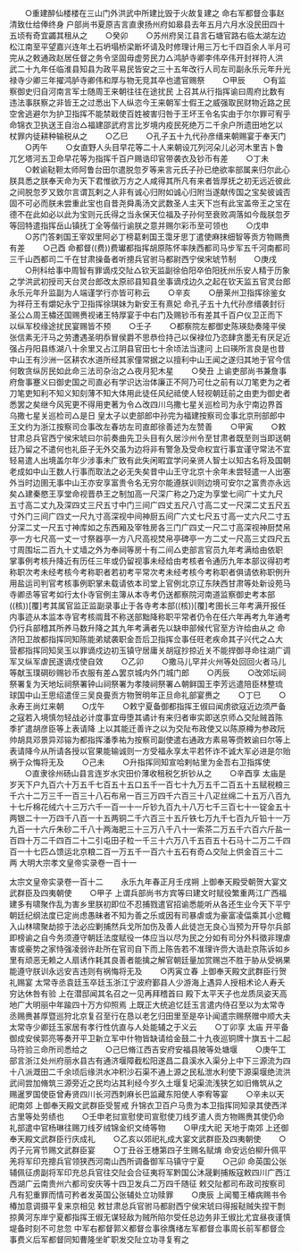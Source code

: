 <!-- { "loadSidebar": true } -->
　　○重建醉仙楼楼在三山门外洪武中所建比毁于火故复建之  命右军都督佥事赵清致仕给俸终身  户部尚书夏原吉言直隶扬州府如皋县去年五月六月水没民田四十五顷有奇宜蠲其租从之
　　○癸卯
　　○苏州府吴江县言石塘官路右临太湖左边松江南至平望嘉兴连年土石坍塌桥梁断坏请及时修理计用三万七千四百余人半月可完从之敕通政赵居任督之务令坚固毋虚劳民力△鸿胪寺卿李伟卒伟开封祥符人洪武二十九年任临淮县知县为政平易民皆安之三十五年改行人司左司副永乐元年升光禄寺少卿三年擢鸿胪寺卿伟和厚与物无竞其卒也遣官赐祭
　　○甲辰
　　○有监察御史归自河南言军士随周王来朝往往在途扰民  上召其从行指挥谕曰周府比数有违法事朕察之非皆王之过悉出下人纵恣今王来朝军士假王之威强取民财物近路之民空舍逃避尔为护卫指挥不能禁戢使百姓被害归咎于王坏王令名实由于尔尔罪可宥乎  命锦衣卫执送王自治△福建邵武府言比岁境内疫民死绝万二千余户所遗田地乞以杖罪内徒耕种输税从之
　　○乙巳
　　○孔子五十九代孙彦缙来朝赐宴于奉天门
　　○丙午
　　○女直野人头目早花等二十人来朝设兀列河朵儿必河木里吉卜鲁兀乞塔河五卫命早花等为指挥千百户赐诰印官带袭衣及钞币有差
　　○丁未
　　○敕谕鞑靼太师阿鲁台田尔遣脱忽歹等来言元氏子孙已绝欲率部属来归尔此心朕具悉之朕奉天命为天下君惟欲万方之人咸得其所凡有来者皆厚抚之初无远近彼此之间脱忽歹又致尔言谓瓦剌之人非有诚心归附如诚心归附当遂献传国之宝矣彼诚否固不可必而朕未尝重此宝也自昔尧舜禹汤文武数圣人主天下岂有此宝盖帝王之宝在德不在此如必以此为宝则元氏得之当永保天位福及子孙何至衰败凋落如今哉朕忽歹等回特遣指挥岳山镇抚丁全等偕行谕朕之意并赐尔彩币至可领也
　　○戊申
　　○苏门答剌国王宰奴里阿必丁榜葛剌国王霭牙思丁遣使麻抹细智等贡方物赐赉有差
　　○己酉  命都督((费))费瓛都指挥胡原陈怀率陕西都司马步军五千河南都司三千山西都司二千在甘肃操备者听摠兵官驸马都尉西宁侯宋琥节制
　　○庚戌
　　○刑科给事中周智有罪谪戍交阯△钦天监副徐伯阳卒伯阳抚州乐安人精于历象之学洪武初授司天台灵台郎改太原祁县知县坐事谪戍边久之起在钦天监五官灵台郎永乐元年升监副为人端谨学行亦皆可称云
　　○辛亥
　　○册莱州卫指挥徐鉴女为祥苻王有爝妃永宁卫指挥徐琪妹为新安王有熹妃  命孔子五十九代孙彦缙袭封衍圣公△周王橚还国赐赉视诸王特厚宴于中右门及赐钞币有差其千百户仪卫正而下以纵军校缘途扰民宴赐皆不预
　　○壬子
　　○都察院左都御史陈瑛劾奏隆平侯张信素无汗马之劳遭遇圣明忝冒侯爵不思恭俭持己以保禄位乃恣肆贪墨无有厌足近强占丹阳县练湖八十余里又占江阴县官田七十余顷法当逮问  上曰瑛所言良是也昔中山王有沙洲一区耕农水道所经其家僮常据之以擅利中山王闻之遂归其地于官今信何敢贪纵厉民如此命三法司杂治之△夜月犯木星
　　○癸丑  上谕吏部尚书兼詹事府詹事蹇义曰御史国之司直必有学识达治体廉正不阿乃可仕之前有以刀笔吏为之者刀笔吏知利不知义知刻薄不知大体用此徒任风纪祗使人轻视朝廷前之由吏为御史者悉罢之矣继今风宪更不得用吏著为令△改四川乌撒七星关巡检司为永宁南边界首乌撒七星关巡检司△是日  皇太子以吏部郎中孙完为福建按察司佥事北京刑部郎中王文约为浙江按察司佥事改左春坊左司直郎徐善述为左赞善
　　○甲寅
　　○敕甘肃总兵官西宁侯宋琥曰尔前奏曲先卫头目有久居沙州令至甘肃者既至则当即送朝廷乃留之不遣何也礼臣子无外交虽为边将非有警急及受命权宜行事宜谨守常法不宜轻易遣人出境盖尔年少涉事未广致有此失闲暇宜学问亲贤人智士以知古名将及国朝老成如中山王数人行事而取法之必无失矣昔中山王守北京十余年未尝轻遣一人出塞外当时边圉无事中山王亦安享富贵令名无穷尔能遵朕训则边境可安尔之富贵亦永远矣△建秦愍王享堂命视晋恭王之制加高一尺深广称之乃定为享堂七间广十丈九尺五寸高二丈九及深四丈三尺五寸中门三间广四丈五尺八寸高二丈一尺深二丈五尺五寸外门三间广四丈一尺九寸高深视中间神厨五间广六丈七尺五寸高一丈六尺二寸五分深二丈一尺五寸神库如之东西厢及宰牲房各三门广四丈一尺二寸高深视神厨焚帛亭一方七尺高一丈一寸祭器亭一方八尺高视焚帛亭碑亭一方二丈一尺高三丈四尺五寸周围坛二百九十丈墙之外为奉祠等房十有二间△吏部言官员九年考满给由依职掌事例考核升降近有历任三年或仍留视事未经给由考核者令通历九年本部议得初考称职次考未经考核今考称职者若初考平常次考未经考核今考称职者俱请依称职例升用盐运司判官考核事例职掌未载请依本司堂上官例北京辽东陕西甘肃等处新设苑马寺卿丞等官考如行太仆寺官例主簿从本寺考仍送都察院河南道监察御史考本部((核))[覆]考其属官监正监副录事止于各寺考本部((核))[覆]考圉长三年考满开报任内事迹从本监本寺官考核阘茸不称送部黜降称职平常者仍令在任六年再考九年通考仍行兵部稽其所养马数升降之其九年考满者先以缺申部候代官至方许给由从之  命济阳卫故都指挥同知陈能弟斌袭职金吾后卫指挥佥事任旺老疾命其子兴代之△大营都指挥同知吴玉以罪谪戍边初玉镇守居庸关胡寇抄掠近关不能捍御寻命往湖广调军又纵军虐民遂谪戍使自效
　　○乙卯
　　○撒马儿罕并火州等处回回火者马儿等献玉璞碙砂赐钞币衣服有差△罢京城内外门城门郎
　　○丙辰
　　○改郊坛祠祭署复为天地坛祠祭署钟山祠祭署为孝陵祠祭署△朝鲜国王李芳远遣陪臣林整琉球国中山王思绍遣侄三吴良亹贡方物贺明年正旦命礼部宴赉之
　　○丁巳
　　○永寿王尚灴来朝
　　○戊午
　　○敕宁夏备御都指挥王俶曰闻虏欲寇近边须严备之寇若入境慎勿轻战必计度事宜毋堕其谲计有来归者审实即送京师△交阯贼首陈季扩遣胡彦臣等上表请降  上以其能迁善许之以为交阯布政使又以陈原樽为参政阮帅胡具邓景异邓镕为都指挥潘季祐为按察司副使遣右通政方素易等赍敕谕曰尔等上表请降今从所请各授以官果能输诚则一方受福永享太平若怀诈不诚大军必进是尔贻祸于众悔将无及
　　○己未
　　○升指挥同知宣哈剌帖里为金吾右卫指挥使
　　○直隶徐州砀山县言连岁水灾田价薄收租税乞折钞从之
　　○辛酉享  太庙是岁天下户九百六十万五千七百五十五口五千一百七十九万五千二百五十五赋税粮三千六十二万三千一百三十八石布帛一百三万四千六百三十八疋丝绵二十五万八百九十七斤棉花绒六十三万六千一百一十一斤钞九百九十八万七千三百七十一锭金五十两银二十一万四千八百一十五两铜二千六百三十五斤铁七万九千七百九斤铅十一万九百一十六斤朱砂二千八十两海肥三十三万八千八十一索茶二万五千六百六斤盐一百四十万二千四百二十二引屯田子粒一千三十六万八千五百五十石马十二万二千四百一十七匹△馈运北京粮二百一万五千一百六十五石有奇△交阯上供金百三十二两
大明大宗孝文皇帝实录卷一百十一


太宗文皇帝实录卷一百十二
　　永乐九年春正月壬戌朔  上御奉天殿受朝贺大宴文武群臣及四夷朝使
　　○甲子  上谓兵部尚书方宾等曰建文时赋役繁重两江广西福建多有啸聚作乱为害乡里朕初即位不忍捕戮遣官招谕悉能听从各还生业今天下平宁朝廷纪纲法度已定尚虑愚昧者不知为善之乐或因有司暴虐或为豪富凌偪乘其小忿輙入山林啸聚劫掠于法必应剿捕然兵戈所加伤及善人此徒岂无良心当预为开导尔兵部即榜谕之自今务须遵守朝廷法度赋役一体应当以尽为民之分如有司分外科徵非理虐害或豪势之家恃强凌弱许赴所在官司自下而上陈告若不准理许赍大诰赴京陈诉如乡里有顽恶无赖之人扇诱作耗其良善者能擒之解官朝廷量加赏赐岂不胜于胁从受祸果能遵守朕训永远安吉违则有祸悔将无及
　　○丙寅立春  上御奉天殿文武群臣行贺礼赐宴  太常寺丞袁廷玉卒廷玉浙江宁波府鄞县人少游海上遇异人授相术论人寿夭穷达休咎有验  上在潜邸闻其名召之一见再拜稽首曰  殿下太平天子也龙质凤姿天高地广大明丽中年踰四十万方仰照焉  上既正大统追忆廷玉言遣内侍召至以为太常寺丞赐赉甚厚暨巡狩北京复召至行在恳以老乞归田里至是卒讣闻遣宗赐祭赠中顺大夫太常寺少卿廷玉家居有孝行性伉直与人处能辅之于义云
　　○丁卯享  太庙  开平备御成安侯郭亮等奏开平卫新立军中什物皆缺请给金鼓二十九夜巡铜牌十旗五十二起马符验三命所司悉给之
　　○己巳脩江西吉安府安福县陂等处塘堰
　　○庚午工部言浙江处州府丽水县古有通济堰障截松阳遂昌二县溪水入渠分上中下三源流为四十八派溉田二千余顷后缘洪水冲积沙石渠不通上源之民私泄水利使下源渠堰绝流洪武间尝加脩筑三源旁近之民均沾其利经今岁久土堰复圮渠流浅狭乞如旧脩筑从之  赐暹罗国使臣曾寿贤四川长河西刺麻长巴监藏东阳使人李宥等宴
　　○辛未以天祀南郊  上御奉天殿文武群臣受誓戒  升锦衣卫百户马贵为本卫指挥同知录其使西洋古里等处劳绩也
　　○壬申老挝宣慰使司宣慰使刀线歹遣人贡方物赐赉其使仍命礼部遣中官杨琳往赐刀线歹绒锦金织文绮等物
　　○甲戌大祀  天地于南郊  上还御奉天殿文武群臣行庆成礼
　　○乙亥以郊祀礼成大宴文武群臣及四夷朝使
　　○丙子元宵节赐文武群臣宴
　　○丁丑谷王橞第四子生赐名赋焴  命安远伯柳升佩平羌将军印充摠兵官领狭西河南山西所调备御军马镇守宁夏
　　○己卯  命英国公张辅佩征虏副将军印充总兵官往交阯会合征夷将军黔国公沐晟剿捕叛寇敕四川广西江西湖广云南贵州六都司安庆等十四卫发兵二万四千随征  敕交阯都司布政司按察司凡有犯重罪而情可矜者发英国公张辅处立功赎罪
　　○庚辰  上闻蜀王椿病赐书令椿加意调摄平复来京相见  敕甘肃总兵官驸马都尉西宁侯宋琥曰得报鞑贼失捏干剽掠黄河东岸宁夏都指挥王俶无谋轻敌为贼所陷尔受任总边务非王俶比尤宜昼夜谨慎堤备时刻不可怠忽  中军右都督郭义都督佥事徐膺绪左军都督佥事周长前军都督佥事费义后军都督同知曹隆坐旷职发交阯立功寻复宥之
